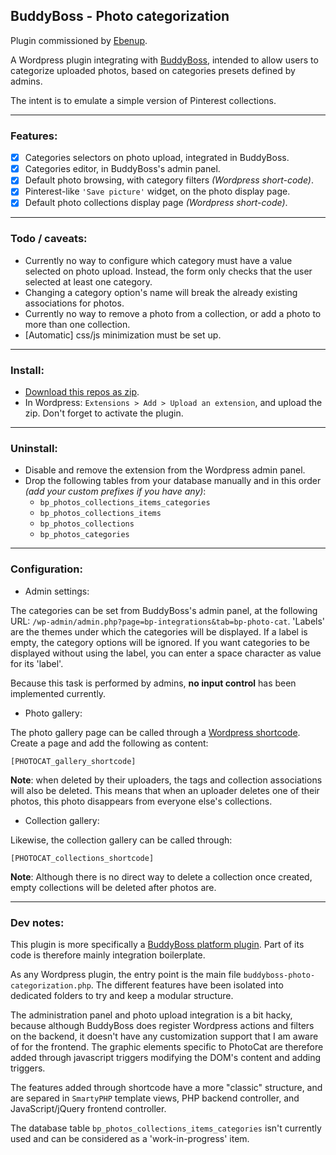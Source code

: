 ## BuddyBoss - Photo categorization

Plugin commissioned by [Ebenup](https://www.ebenup.com/).

A Wordpress plugin integrating with [BuddyBoss](https://www.buddyboss.com/),
intended to allow users to categorize uploaded photos, based on categories
presets defined by admins.

The intent is to emulate a simple version of Pinterest collections.

---


### Features:
- [x] Categories selectors on photo upload, integrated in BuddyBoss.
- [x] Categories editor, in BuddyBoss's admin panel.
- [x] Default photo browsing, with category filters *(Wordpress short-code)*.
- [x] Pinterest-like `'Save picture'` widget, on the photo display page.
- [x] Default photo collections display page *(Wordpress short-code)*.

---
### Todo / caveats:
- Currently no way to configure which category must have a value selected on photo upload. Instead, the form only checks that the user selected at least one category.
- Changing a category option's name will break the already existing associations for photos.
- Currently no way to remove a photo from a collection, or add a photo to more than one collection.
- [Automatic] css/js minimization must be set up.
---

### Install:

- [Download this repos as zip](https://github.com/alexangc/buddyboss-photo-categorization/archive/master.zip).
- In Wordpress: `Extensions > Add > Upload an extension`, and upload the zip. Don't forget to activate the plugin.

---

### Uninstall:

- Disable and remove the extension from the Wordpress admin panel.
- Drop the following tables from your database manually and in this order *(add your custom prefixes if you have any)*:
  - `bp_photos_collections_items_categories`
  - `bp_photos_collections_items`
  - `bp_photos_collections`
  - `bp_photos_categories`

---

### Configuration:

- Admin settings:

The categories can be set from BuddyBoss's admin panel, at the following URL: `/wp-admin/admin.php?page=bp-integrations&tab=bp-photo-cat`. 'Labels' are the themes under which the categories will be displayed. If a label is empty, the category options will be ignored. If you want categories to be displayed without using the label, you can enter a space character as value for its 'label'.

Because this task is performed by admins, **no input control** has been implemented currently.


- Photo gallery:

The photo gallery page can be called through a [Wordpress shortcode](https://wordpress.com/support/shortcodes/). Create a page and add the following as content:
```
[PHOTOCAT_gallery_shortcode]
```

**Note**: when deleted by their uploaders, the tags and collection associations will also be deleted. This means that when an uploader deletes one of their photos, this photo disappears from everyone else's collections.

- Collection gallery:

Likewise, the collection gallery can be called through:

```
[PHOTOCAT_collections_shortcode]
```

**Note**: Although there is no direct way to delete a collection once created, empty collections will be deleted after photos are.

---

### Dev notes:

This plugin is more specifically a [BuddyBoss platform plugin](https://github.com/buddyboss/buddyboss-platform-addon/wiki). Part of its code is therefore mainly integration boilerplate.

As any Wordpress plugin, the entry point is the main file `buddyboss-photo-categorization.php`. The different features have been isolated into dedicated folders to try and keep a modular structure.

The administration panel and photo upload integration is a bit hacky, because although BuddyBoss does register Wordpress actions and filters on the backend, it doesn't have any customization support that I am aware of for the frontend. The graphic elements specific to PhotoCat are therefore added through javascript triggers modifying the DOM's content and adding triggers.

The features added through shortcode have a more "classic" structure, and are separed in `SmartyPHP` template views, PHP backend controller, and JavaScript/jQuery frontend controller.

The database table `bp_photos_collections_items_categories` isn't currently used and can be considered as a 'work-in-progress' item.
